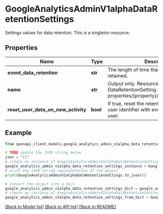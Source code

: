 # GoogleAnalyticsAdminV1alphaDataRetentionSettings

Settings values for data retention. This is a singleton resource.

## Properties

Name | Type | Description | Notes
------------ | ------------- | ------------- | -------------
**event_data_retention** | **str** | The length of time that event-level data is retained. | [optional] 
**name** | **str** | Output only. Resource name for this DataRetentionSetting resource. Format: properties/{property}/dataRetentionSettings | [optional] [readonly] 
**reset_user_data_on_new_activity** | **bool** | If true, reset the retention period for the user identifier with every event from that user. | [optional] 

## Example

```python
from openapi_client.models.google_analytics_admin_v1alpha_data_retention_settings import GoogleAnalyticsAdminV1alphaDataRetentionSettings

# TODO update the JSON string below
json = "{}"
# create an instance of GoogleAnalyticsAdminV1alphaDataRetentionSettings from a JSON string
google_analytics_admin_v1alpha_data_retention_settings_instance = GoogleAnalyticsAdminV1alphaDataRetentionSettings.from_json(json)
# print the JSON string representation of the object
print(GoogleAnalyticsAdminV1alphaDataRetentionSettings.to_json())

# convert the object into a dict
google_analytics_admin_v1alpha_data_retention_settings_dict = google_analytics_admin_v1alpha_data_retention_settings_instance.to_dict()
# create an instance of GoogleAnalyticsAdminV1alphaDataRetentionSettings from a dict
google_analytics_admin_v1alpha_data_retention_settings_from_dict = GoogleAnalyticsAdminV1alphaDataRetentionSettings.from_dict(google_analytics_admin_v1alpha_data_retention_settings_dict)
```
[[Back to Model list]](../README.md#documentation-for-models) [[Back to API list]](../README.md#documentation-for-api-endpoints) [[Back to README]](../README.md)


